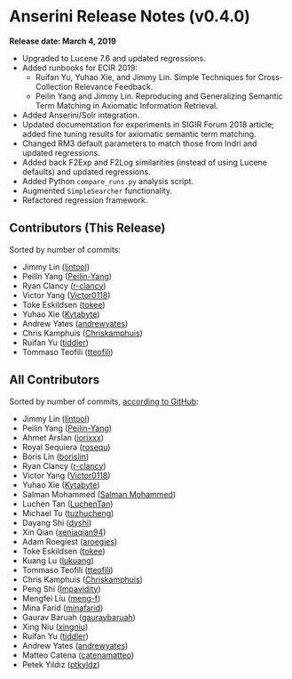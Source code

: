 # Anserini Release Notes (v0.4.0)

**Release date: March 4, 2019**

+ Upgraded to Lucene 7.6 and updated regressions.
+ Added runbooks for ECIR 2019:
  - Ruifan Yu, Yuhao Xie, and Jimmy Lin. Simple Techniques for Cross-Collection Relevance Feedback.
  - Peilin Yang and Jimmy Lin. Reproducing and Generalizing Semantic Term Matching in Axiomatic Information Retrieval.
+ Added Anserini/Solr integration.
+ Updated documentation for experiments in SIGIR Forum 2018 article; added fine tuning results for axiomatic semantic term matching.
+ Changed RM3 default parameters to match those from Indri and updated regressions.
+ Added back F2Exp and F2Log similarities (instead of using Lucene defaults) and updated regressions.
+ Added Python `compare_runs.py` analysis script.
+ Augmented `SimpleSearcher` functionality.
+ Refactored regression framework.

## Contributors (This Release)

Sorted by number of commits:

+ Jimmy Lin ([lintool](https://github.com/lintool))
+ Peilin Yang ([Peilin-Yang](https://github.com/Peilin-Yang))
+ Ryan Clancy ([r-clancy](https://github.com/r-clancy))
+ Victor Yang ([Victor0118](https://github.com/Victor0118))
+ Toke Eskildsen ([tokee](https://github.com/tokee))
+ Yuhao Xie ([Kytabyte](https://github.com/Kytabyte))
+ Andrew Yates ([andrewyates](https://github.com/andrewyates))
+ Chris Kamphuis ([Chriskamphuis](https://github.com/Chriskamphuis))
+ Ruifan Yu ([tiddler](https://github.com/tiddler))
+ Tommaso Teofili ([tteofili](https://github.com/tteofili))

## All Contributors

Sorted by number of commits, [according to GitHub](https://github.com/castorini/Anserini/graphs/contributors):

+ Jimmy Lin ([lintool](https://github.com/lintool))
+ Peilin Yang ([Peilin-Yang](https://github.com/Peilin-Yang))
+ Ahmet Arslan ([iorixxx](https://github.com/iorixxx))
+ Royal Sequiera ([rosequ](https://github.com/rosequ))
+ Boris Lin ([borislin](https://github.com/borislin))
+ Ryan Clancy ([r-clancy](https://github.com/r-clancy))
+ Victor Yang ([Victor0118](https://github.com/Victor0118))
+ Yuhao Xie ([Kytabyte](https://github.com/Kytabyte))
+ Salman Mohammed ([Salman Mohammed](https://github.com/salman1993))
+ Luchen Tan ([LuchenTan](https://github.com/LuchenTan))
+ Michael Tu ([tuzhucheng](https://github.com/tuzhucheng))
+ Dayang Shi ([dyshi](https://github.com/dyshi))
+ Xin Qian ([xeniaqian94](https://github.com/xeniaqian94))
+ Adam Roegiest ([aroegies](https://github.com/aroegies))
+ Toke Eskildsen ([tokee](https://github.com/tokee))
+ Kuang Lu ([lukuang](https://github.com/lukuang))
+ Tommaso Teofili ([tteofili](https://github.com/tteofili))
+ Chris Kamphuis ([Chriskamphuis](https://github.com/Chriskamphuis))
+ Peng Shi ([Impavidity](https://github.com/Impavidity))
+ Mengfei Liu ([meng-f](https://github.com/meng-f))
+ Mina Farid ([minafarid](https://github.com/minafarid))
+ Gaurav Baruah ([gauravbaruah](https://github.com/gauravbaruah))
+ Xing Niu ([xingniu](https://github.com/xingniu))
+ Ruifan Yu ([tiddler](https://github.com/tiddler))
+ Andrew Yates ([andrewyates](https://github.com/andrewyates))
+ Matteo Catena ([catenamatteo](https://github.com/catenamatteo))
+ Petek Yıldız ([ptkyldz](https://github.com/ptkyldz))
